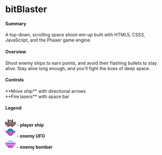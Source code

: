 # bitBlaster
<h4>Summary</h4>
  <p> A top-down, scrolling space shoot-em-up built with HTML5, CSS3, JavaScript, and the Phaser game engine.</p>
<h4>Overview</h4>
  <p> Shoot enemy ships to earn points, and avoid their flashing bullets to stay alive. Stay alive long enough, and you'll fight the boss of deep space.</p>
<h4>Controls</h4>
  <div>**Move ship** with directional arrows</div>
  <div>**Fire lasers** with space bar</div>
<h4>Legend</h4>
  <div><img src="app/assets/heroShip.png"> - <strong>player ship</strong></div>
  <div><img src="app/assets/UFOShip.png"> - <strong>enemy UFO</strong></div>
  <div><img src="app/assets/bomberShip.png"> - <strong>enemy bomber</strong></div>
